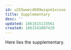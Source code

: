 ```yaml
---
id: u255wwecd689wiqsm1xcuvo
title: Supplementary
desc: ''
updated: 1661615133561
created: 1661541007429
---
```

Here lies the supplementary.